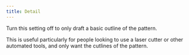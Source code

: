 ```yaml
---
title: Detail
---
```


Turn this setting off to only draft a basic outline of the pattern.

This is useful particularly for people looking to use a laser cutter or other automated tools, and only want the cutlines of the pattern.

